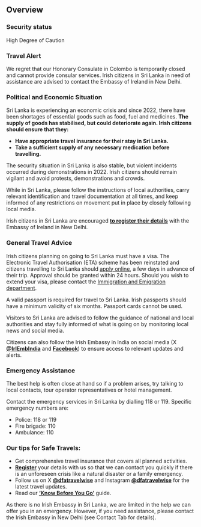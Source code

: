 ## Overview

### **Security status**

High Degree of Caution

### **Travel Alert**

We regret that our Honorary Consulate in Colombo is temporarily closed and cannot provide consular services. Irish citizens in Sri Lanka in need of assistance are advised to contact the Embassy of Ireland in New Delhi.

### **Political and Economic Situation**

Sri Lanka is experiencing an economic crisis and since 2022, there have been shortages of essential goods such as food, fuel and medicines. **The supply of goods has stabilised, but could deteriorate again. Irish citizens should ensure that they:**

* **Have appropriate travel insurance for their stay in Sri Lanka.**
* **Take a sufficient supply of any necessary medication before travelling.**

The security situation in Sri Lanka is also stable, but violent incidents occurred during demonstrations in 2022. Irish citizens should remain vigilant and avoid protests, demonstrations and crowds.

While in Sri Lanka, please follow the instructions of local authorities, carry relevant identification and travel documentation at all times, and keep informed of any restrictions on movement put in place by closely following local media.

Irish citizens in Sri Lanka are encouraged [**to register their details**](https://www.ireland.ie/en/dfa/overseas-travel/citizens-registration/) with the Embassy of Ireland in New Delhi.

### **General Travel Advice**

Irish citizens planning on going to Sri Lanka must have a visa. The Electronic Travel Authorisation (ETA) scheme has been reinstated and citizens travelling to Sri Lanka should [apply online](https://www.eta.gov.lk/slvisa/), a few days in advance of their trip. Approval should be granted within 24 hours. Should you wish to extend your visa, please contact the [Immigration and Emigration department](https://www.immigration.gov.lk/index_e.php).

A valid passport is required for travel to Sri Lanka. Irish passports should have a minimum validity of six months. Passport cards cannot be used.

Visitors to Sri Lanka are advised to follow the guidance of national and local authorities and stay fully informed of what is going on by monitoring local news and social media.

Citizens can also follow the Irish Embassy in India on social media (X [**@IrlEmbIndia**](https://x.com/irlembindia) and [**Facebook**](https://www.facebook.com/IrelandinIndia/)) to ensure access to relevant updates and alerts.

### **Emergency Assistance**

The best help is often close at hand so if a problem arises, try talking to local contacts, tour operator representatives or hotel management.

Contact the emergency services in Sri Lanka by dialling 118 or 119. Specific emergency numbers are:

* Police: 118 or 119
* Fire brigade: 110
* Ambulance: 110

### **Our tips for Safe Travels:**

* Get comprehensive travel insurance that covers all planned activities.
* [**Register**](https://www.ireland.ie/en/dfa/overseas-travel/citizens-registration/) your details with us so that we can contact you quickly if there is an unforeseen crisis like a natural disaster or a family emergency.
* Follow us on X [**@dfatravelwise**](https://www.twitter.com/DFATravelWise) and Instagram [**@dfatravelwise**](https://www.instagram.com/dfatravelwise/) for the latest travel updates.
* Read our [**‘Know Before You Go’**](https://www.ireland.ie/en/dfa/overseas-travel/know-before-you-go/) guide.

As there is no Irish Embassy in Sri Lanka, we are limited in the help we can offer you in an emergency. However, if you need assistance, please contact the Irish Embassy in New Delhi (see Contact Tab for details).